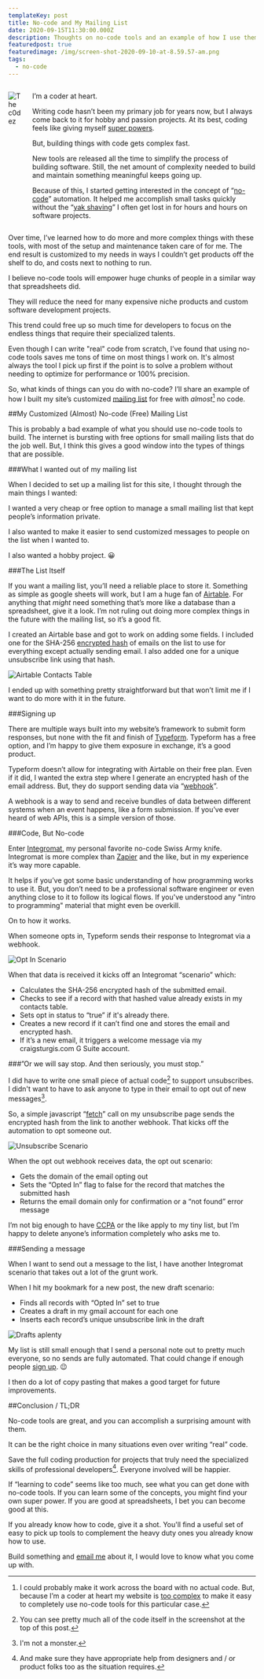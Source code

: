 ```yaml
---
templateKey: post
title: No-code and My Mailing List
date: 2020-09-15T11:30:00.000Z
description: Thoughts on no-code tools and an example of how I use them for my mailing list
featuredpost: true
featuredimage: /img/screen-shot-2020-09-10-at-8.59.57-am.png
tags:
  - no-code
---
```

<div class="columns">
<div class="column is-3">

![The c0dez](/img/screen-shot-2020-09-14-at-10.36.21-am.png)

</div>

<div class="column is-9">

I’m a coder at heart. 

Writing code hasn’t been my primary job for years now, but I always come back to it for hobby and passion projects. At its best, coding feels like giving myself [super powers](https://xkcd.com/353/).

But, building things with code gets complex fast. 

New tools are released all the time to simplify the process of building software. Still, the net amount of complexity needed to build and maintain something meaningful keeps going up. 

Because of this, I started getting interested in the concept of “[no-code](https://en.wikipedia.org/wiki/No-code_development_platform)” automation. It helped me accomplish small tasks quickly without the “[yak shaving](https://americanexpress.io/yak-shaving/)” I often get lost in for hours and hours on software projects.

</div>
</div>


Over time, I’ve learned how to do more and more complex things with these tools, with most of the setup and maintenance taken care of for me. The end result is customized to my needs in ways I couldn’t get products off the shelf to do, and costs next to nothing to run.

I believe no-code tools will empower huge chunks of people in a similar way that spreadsheets did. 

They will reduce the need for many expensive niche products and custom software development projects.

This trend could free up so much time for developers to focus on the endless things that require their specialized talents.

Even though I can write "real" code from scratch, I’ve found that using no-code tools saves me tons of time on most things I work on. It's almost always the tool I pick up first if the point is to solve a problem without needing to optimize for performance or 100% precision.

So, what kinds of things can you do with no-code? I’ll share an example of how I built my site’s customized [mailing list](https://craigsturgis.typeform.com/to/FWPtSS) for free with *almost*[^1] no code.

[^1]: I could probably make it work across the board with no actual code. But, because I’m a coder at heart my website is [too complex](/posts/great-gatsby-js/) to make it easy to completely use no-code tools for this particular case.

##My Customized (Almost) No-code (Free) Mailing List

This is probably a bad example of what you should use no-code tools to build. The internet is bursting with free options for small mailing lists that do the job well. But, I think this gives a good window into the types of things that are possible.

###What I wanted out of my mailing list

When I decided to set up a mailing list for this site, I thought through the main things I wanted:

I wanted a very cheap or free option to manage a small mailing list that kept people’s information private. 

I also wanted to make it easier to send customized messages to people on the list when I wanted to.

I also wanted a hobby project. 😀

###The List Itself

If you want a mailing list, you’ll need a reliable place to store it. Something as simple as google sheets will work, but I am a huge fan of [Airtable](https://airtable.com/invite/r/urHGIHqj). For anything that *might* need something that’s more like a database than a spreadsheet, give it a look. I’m not ruling out doing more complex things in the future with the mailing list, so it’s a good fit.

I created an Airtable base and got to work on adding some fields. I included one for the SHA-256 [encrypted hash](https://brilliant.org/wiki/secure-hashing-algorithms/) of emails on the list to use for everything except actually sending email. I also added one for a unique unsubscribe link using that hash.

![Airtable Contacts Table](/img/screen-shot-2020-09-14-at-9.10.08-am.png)

I ended up with something pretty straightforward but that won’t limit me if I want to do more with it in the future.

###Signing up

There are multiple ways built into my website’s framework to submit form responses, but none with the fit and finish of [Typeform](https://www.typeform.com). Typeform has a free option, and I’m happy to give them exposure in exchange, it’s a good product.

Typeform doesn’t allow for integrating with Airtable on their free plan. Even if it did, I wanted the extra step where I generate an encrypted hash of the email address. But, they do support sending data via “[webhook](https://zapier.com/blog/what-are-webhooks/)”. 

A webhook is a way to send and receive bundles of data between different systems when an event happens, like a form submission. If you’ve ever heard of web APIs, this is a simple version of those.

###Code, But No-code

Enter [Integromat](https://www.integromat.com/?pc=craigsturgis), my personal favorite no-code Swiss Army knife. Integromat is more complex than [Zapier](https://zapier.com) and the like, but in my experience it’s way more capable.

It helps if you’ve got some basic understanding of how programming works to use it. But, you don’t need to be a professional software engineer or even anything close to it  to follow its logical flows. If you've understood any "intro to programming" material that might even be overkill.

On to how it works. 

When someone opts in, Typeform sends their response to Integromat via a webhook.

![Opt In Scenario](/img/screen-shot-2020-09-10-at-8.59.57-am.png)

When that data is received it kicks off an Integromat “scenario” which:

* Calculates the SHA-256 encrypted hash of the submitted email.
* Checks to see if a record with that hashed value already exists in my contacts table.
* Sets opt in status to “true” if it's already there.
* Creates a new record if it can’t find one and stores the email and encrypted hash.
* If it’s a new email, it triggers a welcome message via my craigsturgis.com G Suite account.



###”Or we will say stop. And then seriously, you must stop.”

I did have to write one small piece of actual code[^2] to support unsubscribes. I didn't want to have to ask anyone to type in their email to opt out of new messages[^3]. 

So, a simple javascript “[fetch](https://developer.mozilla.org/en-US/docs/Web/API/Fetch_API/Using_Fetch)” call on my unsubscribe page sends the encrypted hash from the link to another webhook. That kicks off the automation to opt someone out.

[^2]: You can see pretty much all of the code itself in the screenshot at the top of this post.
[^3]: I'm not a monster.

![Unsubscribe Scenario](/img/screen-shot-2020-09-14-at-9.21.33-am.png)

When the opt out webhook receives data, the opt out scenario: 

* Gets the domain of the email opting out
* Sets the “Opted In” flag to false for the record that matches the submitted hash
* Returns the email domain only for confirmation or a “not found” error message


I’m not big enough to have [CCPA](https://smarterhq.com/blog/ccpa-compliance) or the like apply to my tiny list, but I’m happy to delete anyone’s information completely who asks me to.

###Sending a message

When I want to send out a message to the list, I have another Integromat scenario that takes out a lot of the grunt work.

When I hit my bookmark for a new post, the new draft scenario:

* Finds all records with “Opted In” set to true
* Creates a draft in my gmail account for each one
* Inserts each record’s unique unsubscribe link in the draft

![Drafts aplenty](/img/screen-shot-2020-09-14-at-9.25.37-am.png)

My list is still small enough that I send a personal note out to pretty much everyone, so no sends are fully automated. That could change if enough people [sign up](https://craigsturgis.typeform.com/to/FWPtSS). 😉

I then do a lot of copy pasting that makes a good target for future improvements.

##Conclusion / TL;DR

No-code tools are great, and you can accomplish a surprising amount with them.

It can be the right choice in many situations even over writing “real” code.

Save the full coding production for projects that truly need the specialized skills of professional developers[^4]. Everyone involved will be happier.

[^4]: And make sure they have appropriate help from designers and / or product folks too as the situation requires.

If “learning to code” seems like too much, see what you can get done with no-code tools. If you can learn some of the concepts, you might find your own super power. If you are good at spreadsheets, I bet you can become good at this. 

If you already know how to code, give it a shot. You'll find a useful set of easy to pick up tools to complement the heavy duty ones you already know how to use.

Build something and [email me](https://craigsturgis.typeform.com/to/Jv3Dgh) about it, I would love to know what you come up with.